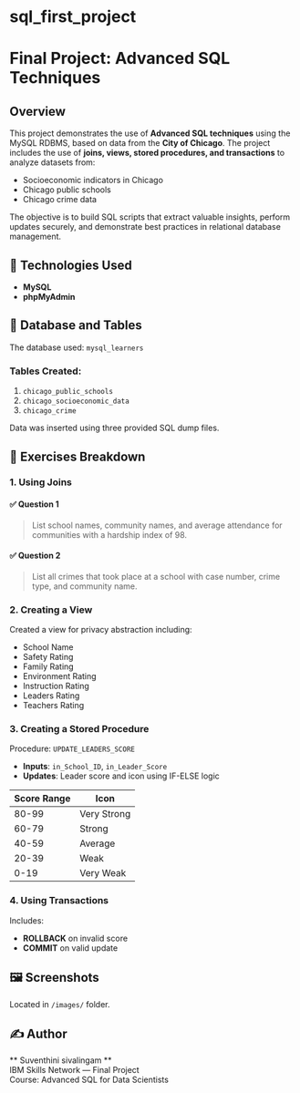 # sql_first_project
# Final Project: Advanced SQL Techniques

## Overview

This project demonstrates the use of **Advanced SQL techniques** using the MySQL RDBMS, based on data from the **City of Chicago**. 
The project includes the use of **joins, views, stored procedures, and transactions** to analyze datasets from:

- Socioeconomic indicators in Chicago
- Chicago public schools
- Chicago crime data

The objective is to build SQL scripts that extract valuable insights, perform updates securely, and demonstrate best practices in relational database management.

## 🧰 Technologies Used
- **MySQL**
- **phpMyAdmin**

## 📁 Database and Tables

The database used: `mysql_learners`

### Tables Created:
1. `chicago_public_schools`
2. `chicago_socioeconomic_data`
3. `chicago_crime`

Data was inserted using three provided SQL dump files.

## 📌 Exercises Breakdown

### 1. Using Joins

#### ✅ Question 1
> List school names, community names, and average attendance for communities with a hardship index of 98.

#### ✅ Question 2
> List all crimes that took place at a school with case number, crime type, and community name.


### 2. Creating a View

Created a view for privacy abstraction including:

- School Name
- Safety Rating
- Family Rating
- Environment Rating
- Instruction Rating
- Leaders Rating
- Teachers Rating


### 3. Creating a Stored Procedure

Procedure: `UPDATE_LEADERS_SCORE`

- **Inputs**: `in_School_ID`, `in_Leader_Score`
- **Updates**: Leader score and icon using IF-ELSE logic

| Score Range | Icon         |
|-------------|--------------|
| 80-99       | Very Strong  |
| 60-79       | Strong       |
| 40-59       | Average      |
| 20-39       | Weak         |
| 0-19        | Very Weak    |

### 4. Using Transactions

Includes:
- **ROLLBACK** on invalid score
- **COMMIT** on valid update

## 🖼️ Screenshots
Located in `/images/` folder.


## ✍️ Author
** Suventhini sivalingam **  
IBM Skills Network — Final Project  
Course: Advanced SQL for Data Scientists
